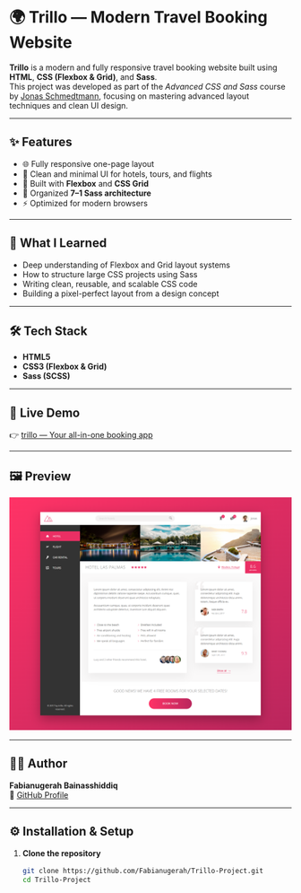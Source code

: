  # 🌍 Trillo — Modern Travel Booking Website

**Trillo** is a modern and fully responsive travel booking website built using **HTML**, **CSS (Flexbox & Grid)**, and **Sass**.  
This project was developed as part of the *Advanced CSS and Sass* course by [Jonas Schmedtmann](https://www.udemy.com/course/advanced-css-and-sass/), focusing on mastering advanced layout techniques and clean UI design.

---

## ✨ Features
- 🌐 Fully responsive one-page layout  
- 💼 Clean and minimal UI for hotels, tours, and flights  
- 🧩 Built with **Flexbox** and **CSS Grid**  
- 🎨 Organized **7–1 Sass architecture**  
- ⚡ Optimized for modern browsers  

---

## 🧠 What I Learned
- Deep understanding of Flexbox and Grid layout systems  
- How to structure large CSS projects using Sass  
- Writing clean, reusable, and scalable CSS code  
- Building a pixel-perfect layout from a design concept  

---

## 🛠️ Tech Stack
- **HTML5**  
- **CSS3 (Flexbox & Grid)**  
- **Sass (SCSS)**  

---

## 🚀 Live Demo
👉 [trillo &mdash; Your all-in-one booking app](https://trillo-nugrah.vercel.app/)

---

## 🖼️ Preview
![Trillo Preview](img/trillo.png)

---

## 🧑‍💻 Author
**Fabianugerah Bainasshiddiq**  
🔗 [GitHub Profile](https://github.com/Fabianugerah)

---

## ⚙️ Installation & Setup

1. **Clone the repository**
   ```bash
   git clone https://github.com/Fabianugerah/Trillo-Project.git
   cd Trillo-Project

